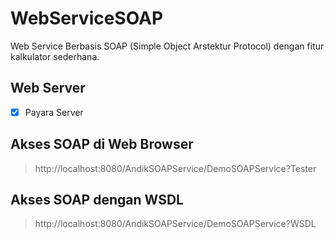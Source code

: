 # WebServiceSOAP
Web Service Berbasis SOAP (Simple Object Arstektur Protocol) dengan fitur kalkulator sederhana.

## Web Server 
- [x] Payara Server

## Akses SOAP di Web Browser
> http://localhost:8080/AndikSOAPService/DemoSOAPService?Tester

## Akses SOAP dengan WSDL
> http://localhost:8080/AndikSOAPService/DemoSOAPService?WSDL
